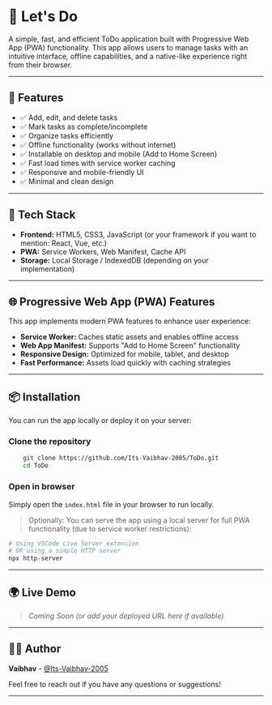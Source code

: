 # 📝 Let's Do

A simple, fast, and efficient ToDo application built with Progressive Web App (PWA) functionality. This app allows users to manage tasks with an intuitive interface, offline capabilities, and a native-like experience right from their browser.

---

## 🚀 Features

- ✅ Add, edit, and delete tasks
- ✅ Mark tasks as complete/incomplete
- ✅ Organize tasks efficiently
- ✅ Offline functionality (works without internet)
- ✅ Installable on desktop and mobile (Add to Home Screen)
- ✅ Fast load times with service worker caching
- ✅ Responsive and mobile-friendly UI
- ✅ Minimal and clean design

---

## 🔧 Tech Stack

- **Frontend:** HTML5, CSS3, JavaScript (or your framework if you want to mention: React, Vue, etc.)
- **PWA:** Service Workers, Web Manifest, Cache API
- **Storage:** Local Storage / IndexedDB (depending on your implementation)

---

## 🌐 Progressive Web App (PWA) Features

This app implements modern PWA features to enhance user experience:

- **Service Worker:** Caches static assets and enables offline access
- **Web App Manifest:** Supports "Add to Home Screen" functionality
- **Responsive Design:** Optimized for mobile, tablet, and desktop
- **Fast Performance:** Assets load quickly with caching strategies

---

## 📦 Installation

You can run the app locally or deploy it on your server:

### Clone the repository

```bash
    git clone https://github.com/Its-Vaibhav-2005/ToDo.git
    cd ToDo
````

### Open in browser

Simply open the `index.html` file in your browser to run locally.

> Optionally: You can serve the app using a local server for full PWA functionality (due to service worker restrictions):

```bash
# Using VSCode Live Server extension
# OR using a simple HTTP server
npx http-server
```

---

## 🌍 Live Demo

> *Coming Soon (or add your deployed URL here if available)*

---

## 👨‍💻 Author

**Vaibhav** - [@Its-Vaibhav-2005](https://github.com/Its-Vaibhav-2005)

Feel free to reach out if you have any questions or suggestions!

---


